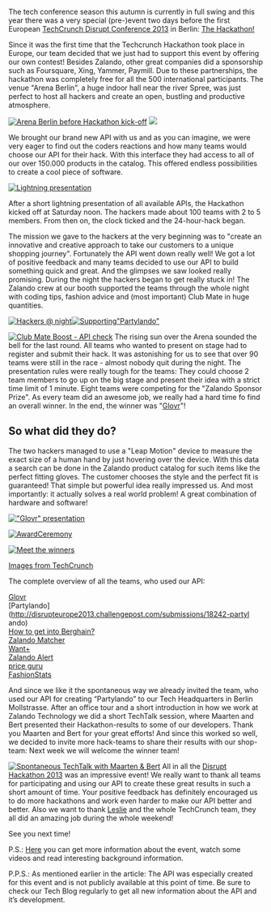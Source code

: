 <!--
.. title: Zalando @TechCrunch Disrupt Europe 2013 - Hackathon
.. slug: zalando-techcrunch-disrupt-europe-2013-hackathon
.. date: 2013-11-04 11:18:04
.. tags: development,disrupt,event,hackathon,techcrunch
.. author: Volker Pilz
.. image: DSCN0131_teaser.jpg
-->

The tech conference season this autumn is currently in full swing and this year there
was a very special (pre-)event two days before the first European [TechCrunch Disrupt
Conference 2013](http://techcrunch.com/events/disrupt-europe-berlin-2013/disrupteurope2013/)
in Berlin: [The Hackathon!](http://techcrunch.com/events/disrupt-europe-berlin-hackathon/)

<!-- TEASER_END -->

Since it was the first time that the Techcrunch Hackathon took place in
Europe, our team decided that we just had to support this event by offering
our own contest! Besides Zalando, other great companies did a sponsorship such
as Foursquare, Xing, Yammer, Paymill. Due to these partnerships, the hackathon
was completely free for all the 500 international participants. The venue
"Arena Berlin", a huge indoor hall near the river Spree, was just perfect to
host all hackers and create an open, bustling and productive atmosphere.

[![Arena Berlin before Hackathon kick-off](/files/2013/10/Arena-Berlin-before-Hackathon-kick-off.jpg)](/files/2013/10/Arena-Berlin-before-Hackathon-kick-off.jpg)
[![](/files/2013/10/Zalando-Booth-at-the-Hackathon.jpg)](/files/2013/10/Zalando-Booth-at-the-Hackathon.jpg)

We brought our brand new API with us and as you can imagine, we were very
eager to find out the coders reactions and how many teams would choose our API
for their hack. With this interface they had access to all of our over 150.000
products in the catalog. This offered endless possibilities to create a cool
piece of software.

[![Lightning presentation](/files/2013/11/Lightning-presentation.jpg)](/files/2013/11/Lightning-presentation.jpg)

After a short lightning presentation of all available APIs, the Hackathon kicked off at
Saturday noon. The hackers made about 100 teams with 2 to 5 members. From then
on, the clock ticked and the 24-hour-hack began.

The mission we gave to the hackers at the very beginning was to "create an innovative and creative
approach to take our customers to a unique shopping journey". Fortunately the
API went down really well! We got a lot of positive feedback and many teams
decided to use our API to build something quick and great. And the glimpses we
saw looked really promising. During the night the hackers began to get really
stuck in! The Zalando crew at our booth supported the teams through the whole
night with coding tips, fashion advice and (most important) Club Mate in huge
quantities.

[![Hackers @ night](/files/2013/10/Hackers-@-night.jpg)](/files/2013/10/Hackers-@-night.jpg)[![Supporting"Partylando"](/files/2013/10/Supporting-Partylando.jpg)](/files/2013/10/Supporting-Partylando.jpg)

[![Club Mate Boost - API check](/files/2013/10/Club-Mate-Boost-API-check.jpg)](/files/2013/10/Club-Mate-Boost-API-check.jpg)
The rising sun over the Arena sounded the bell for the last round. All teams who wanted to
present on stage had to register and submit their hack. It was astonishing for
us to see that over 90 teams were still in the race - almost nobody quit
during the night. The presentation rules were really tough for the teams: They
could choose 2 team members to go up on the big stage and present their idea
with a strict time limit of 1 minute. Eight teams were competing for the
"Zalando Sponsor Prize". As every team did an awesome job, we really had a
hard time fo find an overall winner. In the end, the winner was
"[Glovr](http://techcrunch.com/video/glovr-demo-at-hackathon-europe-2013/517988766/)"!

## So what did they do?

The two hackers managed to use a "Leap Motion" device to measure the exact size of a human hand by just
hovering over the device. With this data a search can be done in the Zalando
product catalog for such items like the perfect fitting gloves. The customer
chooses the style and the perfect fit is guaranteed! That simple but powerful
idea really impressed us. And most importantly: it actually solves a real
world problem! A great combination of hardware and software!

[!["Glovr" presentation](/files/2013/11/Glovr-presentation.jpg)](/files/2013/11/Glovr-presentation.jpg)

[![AwardCeremony](/files/2013/11/Award-Ceremony.jpg)](/files/2013/11/Award-Ceremony.jpg)

[![Meet the winners](/files/2013/10/Meet-the-winners.jpg)](/files/2013/10/Meet-the-winners.jpg)

[Images from TechCrunch](http://www.flickr.com/photos/techcrunch/10513808194/in/set-72157636973272026)

The complete overview of all the teams, who used our API:

[Glovr](http://disrupteurope2013.challengepost.com/submissions/18264-glovr)<br>
[Partylando](http://disrupteurope2013.challengepost.com/submissions/18242-partyl
ando)<br>
[How to get into Berghain?](http://disrupteurope2013.challengepost.com/submissions/18241-how-to-get-into-berghain)<br>
[Zalando Matcher](http://disrupteurope2013.challengepost.com/submissions/18303-zalando-matcher)<br>
[Want+](http://disrupteurope2013.challengepost.com/submissions/18307-want)<br>
[Zalando Alert](http://disrupteurope2013.challengepost.com/submissions/18279-zalando-alert)<br>
[price guru](http://disrupteurope2013.challengepost.com/submissions/18263-price-guru)<br>
[FashionStats](http://disrupteurope2013.challengepost.com/submissions/18315-fashionstats)

And since we like it the spontaneous way we already invited the
team, who used our API for creating “Partylando” to our Tech Headquarters in
Berlin Mollstrasse. After an office tour and a short introduction in how we
work at Zalando Technology we did a short TechTalk session, where Maarten and
Bert presented their Hackathon-results to some of our developers. Thank you
Maarten and Bert for your great efforts! And since this worked so well, we
decided to invite more hack-teams to share their results with our shop-team:
Next week we will welcome the winner team!

[![Spontaneous TechTalk with Maarten & Bert](/files/2013/10/Spontaneous-TechTalk-with-Maarten-Bert.jpg)](/files/2013/10/Spontaneous-TechTalk-with-Maarten-Bert.jpg) All
in all the [Disrupt Hackathon 2013](http://techcrunch.com/2013/10/26/meet-the-coders-of-the-disrupt-europe-hackathon/) was an impressive event! We really
want to thank all teams for participating and using our API to create these
great results in such a short amount of time. Your positive feedback has
definitely encouraged us to do more hackathons and work even harder to make
our API better and better. Also we want to thank
[Leslie](https://twitter.com/LSH) and the whole TechCrunch team, they all did
an amazing job during the whole weekend!

See you next time!

P.S.: [Here](http://techcrunch.com/events/disrupt-europe-berlin-hackathon/) you can
get more information about the event, watch some videos and read interesting
background information.

P.P.S.: As mentioned earlier in the article: The API
was especially created for this event and is not publicly available at this
point of time. Be sure to check our Tech Blog regularly to get all new
information about the API and it’s development.

